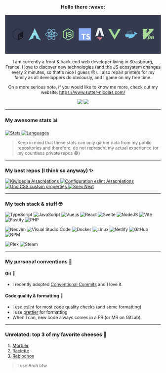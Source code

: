 <div align="center">
  <h3>Hello there :wave:</h3>

  <img src="assets/img/cover.svg">

  I am currently a front & back-end web developer living in Strasbourg, France. I love to discover new technologies (and the JS ecosystem changes every 2 minutes, so that's nice I guess 🙃). I also repair printers for my family as all developpers do obviously, and I game on my free time.

  On a more serious note, if you would like to know me more, check out my website: <https://www.sutter-nicolas.com/>

  <div>
    <a href = "mailto:contact.sutter.nicolas@gmail.com"><img src="https://img.shields.io/badge/-Gmail-%23333?style=for-the-badge&logo=gmail&logoColor=white" target="_blank"></a>
    <a href="https://www.linkedin.com/in/nicolas-sutter-abb18b188/" target="_blank"><img src="https://img.shields.io/badge/-LinkedIn-%230077B5?style=for-the-badge&logo=linkedin&logoColor=white" target="_blank"></a>
  </div>
</div>

---

### My awesome stats 📊

<div>

  <a href="https://github.com/nicolassutter/nicolassutter">
    <img src="https://github-readme-stats.vercel.app/api?username=nicolassutter&show_icons=true&bg_color=24273a&text_color=cad3f5&icon_color=c6a0f6&title_color=8bd5ca" alt="Stats">
  </a>

  <a href="https://github.com/nicolassutter/nicolassutter">
    <img src="https://github-readme-stats.vercel.app/api/top-langs/?username=nicolassutter&show_icons=true&bg_color=24273a&text_color=cad3f5&icon_color=c6a0f6&title_color=8bd5ca" alt="Languages">
  </a>
</div>

> Keep in mind that these stats can only gather data from my public repositories and therefore, do not represent my actual experience (or my countless private repos 😅)

---

### My best repos (I think so anyway) ✨

<a href="https://github.com/alsacreations/kiwipedia">
  <img src="https://github-readme-stats.vercel.app/api/pin/?username=alsacreations&repo=kiwipedia&bg_color=24273a&text_color=cad3f5&icon_color=c6a0f6&title_color=8bd5ca" alt="Kiwipedia Alsacréations" />
</a>

<a href="https://github.com/alsacreations/eslint">
  <img src="https://github-readme-stats.vercel.app/api/pin/?username=alsacreations&repo=eslint&bg_color=24273a&text_color=cad3f5&icon_color=c6a0f6&title_color=8bd5ca" alt="Configuration eslint Alsacréations" />
</a>

<a href="https://github.com/nicolassutter/unocss-custom-properties">
  <img src="https://github-readme-stats.vercel.app/api/pin/?username=nicolassutter&repo=unocss-custom-properties&bg_color=24273a&text_color=cad3f5&icon_color=c6a0f6&title_color=8bd5ca" alt="Uno CSS custom properties" />
</a>

<a href="https://github.com/nicolassutter/snex-next">
  <img src="https://github-readme-stats.vercel.app/api/pin/?username=nicolassutter&repo=snex-next&bg_color=24273a&text_color=cad3f5&icon_color=c6a0f6&title_color=8bd5ca" alt="Snex Next" />
</a>

---

### My tech stack & stuff 🤓

![TypeScript](https://img.shields.io/badge/typescript-%23007ACC.svg?style=for-the-badge&logo=typescript&logoColor=white)
![JavaScript](https://img.shields.io/badge/javascript-%23323330.svg?style=for-the-badge&logo=javascript&logoColor=%23F7DF1E)
![Vue.js](https://img.shields.io/badge/vuejs-%2335495e.svg?style=for-the-badge&logo=vuedotjs&logoColor=%234FC08D)
![React](https://img.shields.io/badge/react-%2320232a.svg?style=for-the-badge&logo=react&logoColor=%2361DAFB)
![Svelte](https://img.shields.io/badge/svelte-%23f1413d.svg?style=for-the-badge&logo=svelte&logoColor=white)
![NodeJS](https://img.shields.io/badge/node.js-6DA55F?style=for-the-badge&logo=node.js&logoColor=white)
![Vite](https://img.shields.io/badge/vite-%23646CFF.svg?style=for-the-badge&logo=vite&logoColor=white)
![Fastify](https://img.shields.io/badge/fastify-%23000000.svg?style=for-the-badge&logo=fastify&logoColor=white)
![PHP](https://img.shields.io/badge/php-%23777BB4.svg?style=for-the-badge&logo=php&logoColor=white)

![Neovim](https://img.shields.io/badge/NeoVim-%2357A143.svg?&style=for-the-badge&logo=neovim&logoColor=white)
![Visual Studio Code](https://img.shields.io/badge/Visual%20Studio%20Code-0078d7.svg?style=for-the-badge&logo=visual-studio-code&logoColor=white)
![Docker](https://img.shields.io/badge/docker-%230db7ed.svg?style=for-the-badge&logo=docker&logoColor=white)
![Linux](https://img.shields.io/badge/Linux-FCC624?style=for-the-badge&logo=linux&logoColor=black)
![Netlify](https://img.shields.io/badge/netlify-%23000000.svg?style=for-the-badge&logo=netlify&logoColor=#00C7B7)
![GitHub](https://img.shields.io/badge/github-%23121011.svg?style=for-the-badge&logo=github&logoColor=white)
![NPM](https://img.shields.io/badge/NPM-CC3534.svg?style=for-the-badge&logo=npm&logoColor=white)

![Plex](https://img.shields.io/badge/plex-%23E5A00D.svg?style=for-the-badge&logo=plex&logoColor=white)
![Steam](https://img.shields.io/badge/steam-%23000000.svg?style=for-the-badge&logo=steam&logoColor=white)

---

### My personal conventions 📏

#### Git 🌳

- I recently adopted [Conventional Commits](https://www.conventionalcommits.org/en/v1.0.0/) and I love it.

#### Code quality & formatting 🎨

- I use [eslint](https://eslint.org/) for most code quality checks (and some formatting)
- I use [prettier](https://prettier.io/) for formatting
- When I can, new code always comes in a PR (or MR on GitLab)

---

### Unrelated: top 3 of my favorite cheeses 🧀

1. [Morbier](https://fr.wikipedia.org/wiki/Morbier_(Jura))
2. [Raclette](https://fr.wikipedia.org/wiki/Raclette)
3. [Reblochon](https://fr.wikipedia.org/wiki/Reblochon)

> I use Arch btw
